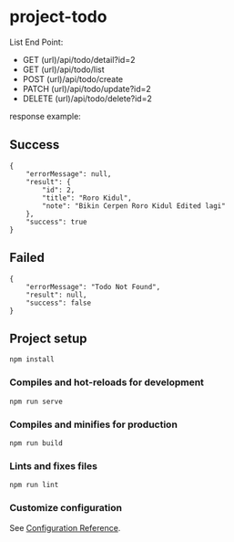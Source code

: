 # project-todo

List End Point:

- GET (url)/api/todo/detail?id=2
- GET (url)/api/todo/list
- POST (url)/api/todo/create
- PATCH (url)/api/todo/update?id=2
- DELETE (url)/api/todo/delete?id=2

response example:

## Success
```
{
    "errorMessage": null,
    "result": {
        "id": 2,
        "title": "Roro Kidul",
        "note": "Bikin Cerpen Roro Kidul Edited lagi"
    },
    "success": true
}
```
## Failed
```
{
    "errorMessage": "Todo Not Found",
    "result": null,
    "success": false
}
```


## Project setup
```
npm install
```

### Compiles and hot-reloads for development
```
npm run serve
```

### Compiles and minifies for production
```
npm run build
```

### Lints and fixes files
```
npm run lint
```

### Customize configuration
See [Configuration Reference](https://cli.vuejs.org/config/).

